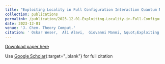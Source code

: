 ```yaml
---
title: "Exploiting Locality in Full Configuration Interaction Quantum Monte Carlo for Fast Excitation Generation"
collection: publications
permalink: /publication/2023-12-01-Exploiting-Locality-in-Full-Configuration-Interaction-Quantum-Monte-Carlo-for-Fast-Excitation-Generation
date: 2023-12-01
venue: 'J. Chem. Theory Comput.'
citation: ' Oskar Weser,  Ali Alavi,  Giovanni Manni, &quot;Exploiting Locality in Full Configuration Interaction Quantum Monte Carlo for Fast Excitation Generation.&quot; J. Chem. Theory Comput., 2023.'
---
```

[Download paper here](https://pubs.acs.org/doi/full/10.1021/acs.jctc.3c00546)

Use [Google Scholar](https://scholar.google.com/scholar?q=Exploiting+Locality+in+Full+Configuration+Interaction+Quantum+Monte+Carlo+for+Fast+Excitation+Generation){:target="_blank"} for full citation